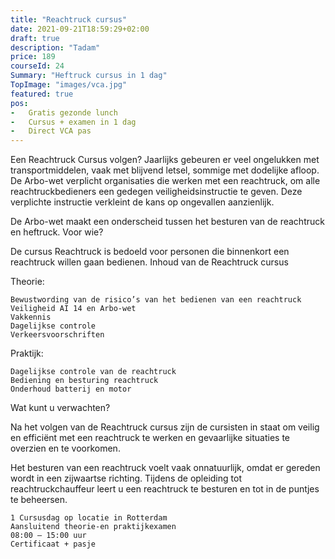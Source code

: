 ```yaml
---
title: "Reachtruck cursus"
date: 2021-09-21T18:59:29+02:00
draft: true
description: "Tadam"
price: 189
courseId: 24
Summary: "Heftruck cursus in 1 dag"
TopImage: "images/vca.jpg"
featured: true
pos:
-   Gratis gezonde lunch
-   Cursus + examen in 1 dag
-   Direct VCA pas
---
```

Een Reachtruck Cursus volgen? Jaarlijks gebeuren er veel ongelukken met transportmiddelen, vaak met blijvend letsel, sommige met dodelijke afloop. De Arbo-wet verplicht organisaties die werken met een reachtruck, om alle reachtruckbedieners een gedegen veiligheidsinstructie te geven. Deze verplichte instructie verkleint de kans op ongevallen aanzienlijk.

De Arbo-wet maakt een onderscheid tussen het besturen van de reachtruck en heftruck.
Voor wie?

De cursus Reachtruck is bedoeld voor personen die binnenkort een reachtruck willen gaan bedienen.
Inhoud van de Reachtruck cursus

Theorie:

    Bewustwording van de risico’s van het bedienen van een reachtruck
    Veiligheid AI 14 en Arbo-wet
    Vakkennis
    Dagelijkse controle
    Verkeersvoorschriften

Praktijk:

    Dagelijkse controle van de reachtruck
    Bediening en besturing reachtruck
    Onderhoud batterij en motor

Wat kunt u verwachten?

Na het volgen van de Reachtruck cursus zijn de cursisten in staat om veilig en efficiënt met een reachtruck te werken en gevaarlijke situaties te overzien en te voorkomen.

Het besturen van een reachtruck voelt vaak onnatuurlijk, omdat er gereden wordt in een zijwaartse richting. Tijdens de opleiding tot reachtruckchauffeur leert u een reachtruck te besturen en tot in de puntjes te beheersen.

    1 Cursusdag op locatie in Rotterdam
    Aansluitend theorie-en praktijkexamen
    08:00 – 15:00 uur
    Certificaat + pasje
